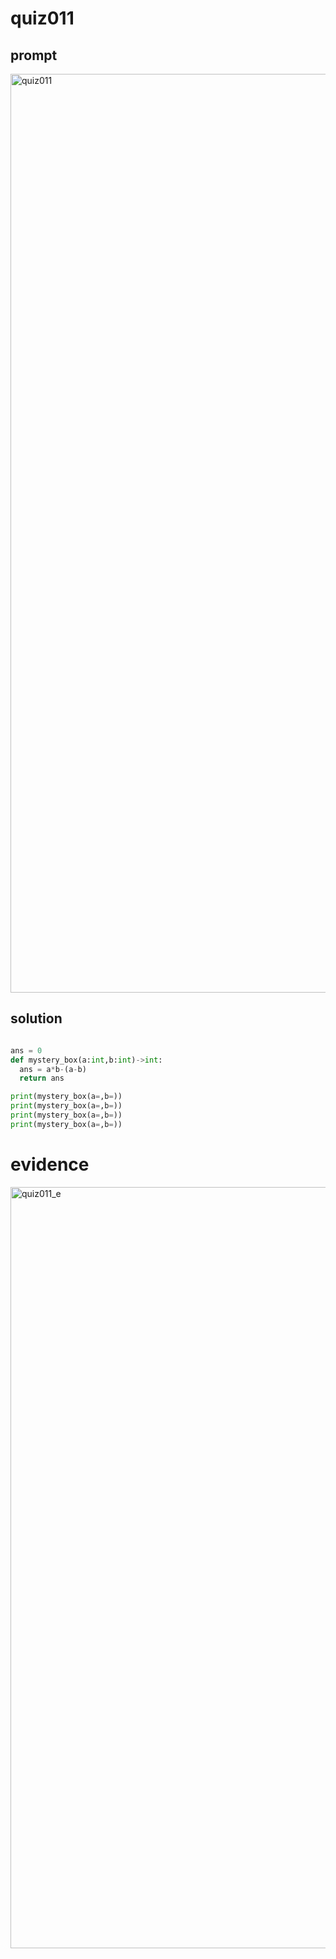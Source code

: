 # quiz011

## prompt
<img width="1470" alt="quiz011" src="https://github.com/ayyyane/unit1-2024/assets/142702159/ddd972a1-9107-467b-a925-ad73bd8a70e4">


## solution

```.py

ans = 0
def mystery_box(a:int,b:int)->int:
  ans = a*b-(a-b)
  return ans

print(mystery_box(a=,b=))
print(mystery_box(a=,b=))
print(mystery_box(a=,b=))
print(mystery_box(a=,b=))

```
# evidence
<img width="1218" alt="quiz011_e" src="https://github.com/ayyyane/unit1-2024/assets/142702159/98f513f2-c51b-40f3-a880-26bc32baf33e">
